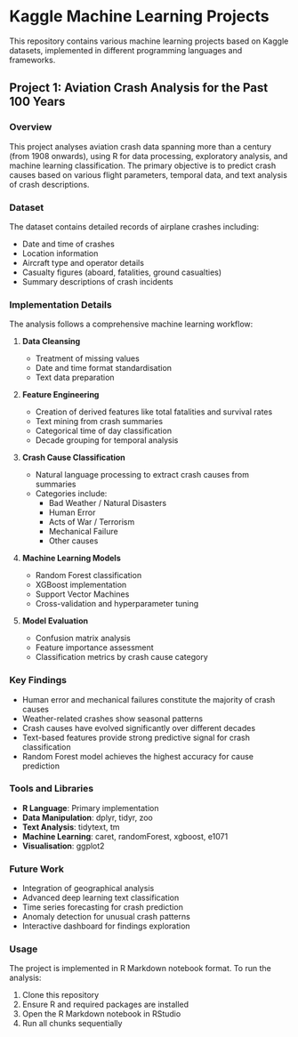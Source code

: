 # Kaggle Machine Learning Projects

This repository contains various machine learning projects based on Kaggle datasets, implemented in different programming languages and frameworks.

## Project 1: Aviation Crash Analysis for the Past 100 Years

### Overview

This project analyses aviation crash data spanning more than a century (from 1908 onwards), using R for data processing, exploratory analysis, and machine learning classification. The primary objective is to predict crash causes based on various flight parameters, temporal data, and text analysis of crash descriptions.

### Dataset

The dataset contains detailed records of airplane crashes including:
- Date and time of crashes
- Location information
- Aircraft type and operator details
- Casualty figures (aboard, fatalities, ground casualties)
- Summary descriptions of crash incidents

### Implementation Details

The analysis follows a comprehensive machine learning workflow:

1. **Data Cleansing**
   - Treatment of missing values
   - Date and time format standardisation
   - Text data preparation

2. **Feature Engineering**
   - Creation of derived features like total fatalities and survival rates
   - Text mining from crash summaries
   - Categorical time of day classification
   - Decade grouping for temporal analysis

3. **Crash Cause Classification**
   - Natural language processing to extract crash causes from summaries
   - Categories include:
     - Bad Weather / Natural Disasters
     - Human Error
     - Acts of War / Terrorism
     - Mechanical Failure
     - Other causes

4. **Machine Learning Models**
   - Random Forest classification
   - XGBoost implementation
   - Support Vector Machines
   - Cross-validation and hyperparameter tuning

5. **Model Evaluation**
   - Confusion matrix analysis
   - Feature importance assessment
   - Classification metrics by crash cause category

### Key Findings

- Human error and mechanical failures constitute the majority of crash causes
- Weather-related crashes show seasonal patterns
- Crash causes have evolved significantly over different decades
- Text-based features provide strong predictive signal for crash classification
- Random Forest model achieves the highest accuracy for cause prediction

### Tools and Libraries

- **R Language**: Primary implementation
- **Data Manipulation**: dplyr, tidyr, zoo
- **Text Analysis**: tidytext, tm
- **Machine Learning**: caret, randomForest, xgboost, e1071
- **Visualisation**: ggplot2

### Future Work

- Integration of geographical analysis
- Advanced deep learning text classification
- Time series forecasting for crash prediction
- Anomaly detection for unusual crash patterns
- Interactive dashboard for findings exploration

### Usage

The project is implemented in R Markdown notebook format. To run the analysis:

1. Clone this repository
2. Ensure R and required packages are installed
3. Open the R Markdown notebook in RStudio
4. Run all chunks sequentially
